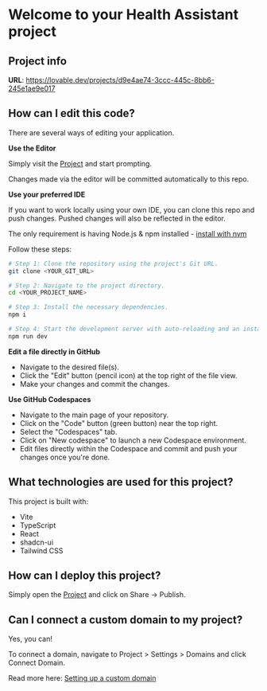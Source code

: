 
# Welcome to your Health Assistant project

## Project info

**URL**: https://lovable.dev/projects/d9e4ae74-3ccc-445c-8bb6-245e1ae9e017

## How can I edit this code?

There are several ways of editing your application.

**Use the Editor**

Simply visit the [Project](https://lovable.dev/projects/d9e4ae74-3ccc-445c-8bb6-245e1ae9e017) and start prompting.

Changes made via the editor will be committed automatically to this repo.

**Use your preferred IDE**

If you want to work locally using your own IDE, you can clone this repo and push changes. Pushed changes will also be reflected in the editor.

The only requirement is having Node.js & npm installed - [install with nvm](https://github.com/nvm-sh/nvm#installing-and-updating)

Follow these steps:

```sh
# Step 1: Clone the repository using the project's Git URL.
git clone <YOUR_GIT_URL>

# Step 2: Navigate to the project directory.
cd <YOUR_PROJECT_NAME>

# Step 3: Install the necessary dependencies.
npm i

# Step 4: Start the development server with auto-reloading and an instant preview.
npm run dev
```

**Edit a file directly in GitHub**

- Navigate to the desired file(s).
- Click the "Edit" button (pencil icon) at the top right of the file view.
- Make your changes and commit the changes.

**Use GitHub Codespaces**

- Navigate to the main page of your repository.
- Click on the "Code" button (green button) near the top right.
- Select the "Codespaces" tab.
- Click on "New codespace" to launch a new Codespace environment.
- Edit files directly within the Codespace and commit and push your changes once you're done.

## What technologies are used for this project?

This project is built with:

- Vite
- TypeScript
- React
- shadcn-ui
- Tailwind CSS

## How can I deploy this project?

Simply open the [Project](https://lovable.dev/projects/d9e4ae74-3ccc-445c-8bb6-245e1ae9e017) and click on Share → Publish.

## Can I connect a custom domain to my project?

Yes, you can!

To connect a domain, navigate to Project > Settings > Domains and click Connect Domain.

Read more here: [Setting up a custom domain](https://docs.lovable.dev/tips-tricks/custom-domain#step-by-step-guide)
